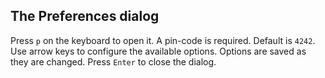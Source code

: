 ## The Preferences dialog
Press `p` on the keyboard to open it. A pin-code is required. Default is `4242`. Use arrow keys to configure the available options. Options are saved as they are changed. Press `Enter` to close the dialog.